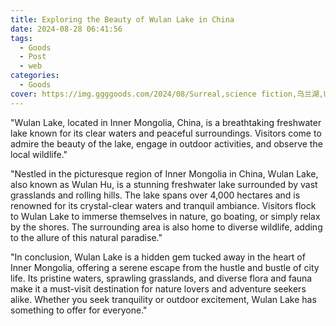 ```yaml
---
title: Exploring the Beauty of Wulan Lake in China
date: 2024-08-28 06:41:56
tags:
  - Goods
  - Post
  - web
categories:
  - Goods
cover: https://img.ggggoods.com/2024/08/Surreal,science fiction,乌兰湖,Ulan Lake,technology,tech,diagrams,renderings,colors_20240830_00001_.png
---
```


"Wulan Lake, located in Inner Mongolia, China, is a breathtaking freshwater lake known for its clear waters and peaceful surroundings. Visitors come to admire the beauty of the lake, engage in outdoor activities, and observe the local wildlife."

"Nestled in the picturesque region of Inner Mongolia in China, Wulan Lake, also known as Wulan Hu, is a stunning freshwater lake surrounded by vast grasslands and rolling hills. The lake spans over 4,000 hectares and is renowned for its crystal-clear waters and tranquil ambiance. Visitors flock to Wulan Lake to immerse themselves in nature, go boating, or simply relax by the shores. The surrounding area is also home to diverse wildlife, adding to the allure of this natural paradise."

"In conclusion, Wulan Lake is a hidden gem tucked away in the heart of Inner Mongolia, offering a serene escape from the hustle and bustle of city life. Its pristine waters, sprawling grasslands, and diverse flora and fauna make it a must-visit destination for nature lovers and adventure seekers alike. Whether you seek tranquility or outdoor excitement, Wulan Lake has something to offer for everyone."
